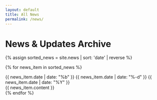 ```yaml
---
layout: default
title: All News
permalink: /news/
---
```


# News & Updates Archive

<div class="news-archive">
  {% assign sorted_news = site.news | sort: 'date' | reverse %}
  
  {% for news_item in sorted_news %}
  <div class="news-item">
    <div class="news-date">
      <div class="news-date-inner">
        <span class="news-month">{{ news_item.date | date: "%b" }}</span>
        <span class="news-day">{{ news_item.date | date: "%-d" }}</span>
        <span class="news-year">{{ news_item.date | date: "%Y" }}</span>
      </div>
    </div>
    <div class="news-content">
      <div class="news-excerpt">{{ news_item.content }}</div>
    </div>
  </div>
  {% endfor %}
</div>